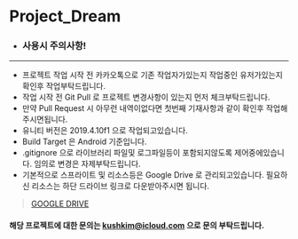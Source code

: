 # Project_Dream

* ### 사용시 주의사항!
___

- 프로젝트 작업 시작 전 카카오톡으로 기존 작업자가있는지 작업중인 유저가있는지 확인후 작업부탁드립니다.
- 작업 시작 전 Git Pull 로 프로젝트 변경사항이 있는지 먼저 체크부탁드립니다.
- 만약 Pull Request 시 아무런 내역이없다면 첫번째 기재사항과 같이 확인후 작업해주시면됩니다.
- 유니티 버전은 2019.4.10f1 으로 작업되고있습니다.
- Build Target 은 Android 기준입니다.
-  .gitignore 으로 라이브러리 파일및 로그파일등이 포함되지않도록 제어중에있습니다. 임의로 변경은 자제부탁드립니다.
- 기본적으로 스프라이트 및 리소스등은 Google Drive 로 관리되고있습니다. 필요하신 리소스는 하단 드라이브 링크로 다운받아주시면 됩니다.
> [GOOGLE DRIVE](https://drive.google.com/drive/folders/1B-5K9Upxt3rQpv7zDax7kTPPVHSNPkYZ?usp=sharing)

#### **해당 프로젝트에 대한 문의는 kushkim@icloud.com 으로 문의 부탁드립니다.**

